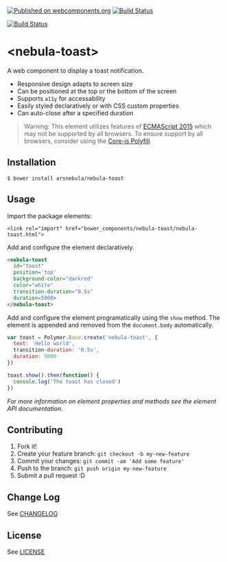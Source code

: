[![Published on webcomponents.org](https://img.shields.io/badge/webcomponents.org-published-blue.svg)](https://beta.webcomponents.org/element/arsnebula/nebula-toast) [![Build Status](https://saucelabs.com/buildstatus/arsnebula)](https://saucelabs.com/beta/builds/648ca7208783438ba50f6278d740fbdf)

[![Build Status](https://saucelabs.com/browser-matrix/arsnebula.svg)](https://saucelabs.com/beta/builds/648ca7208783438ba50f6278d740fbdf)

# \<nebula-toast\>

A web component to display a toast notification.

* Responsive design adapts to screen size
* Can be positioned at the top or the bottom of the screen
* Supports `a11y` for accessability
* Easily styled declaratively or with CSS custom properties
* Can auto-close after a specified duration

> Warning: This element utilizes features of [ECMAScript 2015](http://www.ecma-international.org/ecma-262/6.0/) which may not be supported by all browsers. To ensure support by all browsers, consider using the [Core-js Polyfill](https://github.com/zloirock/core-js).

## Installation

```
$ bower install arsnebula/nebula-toast
```

## Usage

Import the package elements:

```
<link rel="import" href="bower_components/nebula-toast/nebula-toast.html"> 
```

Add and configure the element declaratively.

```html
<nebula-toast
  id="toast"
  position='top'
  background-color="darkred"
  color="white"
  transition-duration="0.5s"
  duration=5000>
</nebula-toast>
```

Add and configure the element programatically using the `show` method. The element is appended and removed from the `document.body` automatically.

```js
var toast = Polymer.Base.create('nebula-toast', {
  text: 'Hello world',
  transition-duration: '0.5s',
  duration: 5000
})

toast.show().then(function() {
  console.log('The toast has closed')
})
```

*For more information on element properties and methods see the element API documentation.*

## Contributing

1. Fork it!
2. Create your feature branch: `git checkout -b my-new-feature`
3. Commit your changes: `git commit -am 'Add some feature'`
4. Push to the branch: `git push origin my-new-feature`
5. Submit a pull request :D

## Change Log

See [CHANGELOG](/CHANGELOG.md)

## License

See [LICENSE](/LICENSE.md)